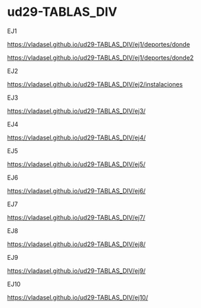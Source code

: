 # ud29-TABLAS_DIV

EJ1

https://vladasel.github.io/ud29-TABLAS_DIV/ej1/deportes/donde

https://vladasel.github.io/ud29-TABLAS_DIV/ej1/deportes/donde2


EJ2

https://vladasel.github.io/ud29-TABLAS_DIV/ej2/instalaciones


EJ3

https://vladasel.github.io/ud29-TABLAS_DIV/ej3/

EJ4

https://vladasel.github.io/ud29-TABLAS_DIV/ej4/

EJ5

https://vladasel.github.io/ud29-TABLAS_DIV/ej5/

EJ6

https://vladasel.github.io/ud29-TABLAS_DIV/ej6/

EJ7

https://vladasel.github.io/ud29-TABLAS_DIV/ej7/

EJ8

https://vladasel.github.io/ud29-TABLAS_DIV/ej8/

EJ9

https://vladasel.github.io/ud29-TABLAS_DIV/ej9/

EJ10

https://vladasel.github.io/ud29-TABLAS_DIV/ej10/


